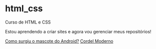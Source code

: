 # html_css
 Curso de HTML e CSS

 Estou aprendendo a criar sites e agora vou gerenciar meus repositórios!

 <a href="https://gabrielsoaresz.github.io/html_css/modulo1/Desafio/desafio10/">Como surgiu o mascote do Android?</a>
 <a href="https://gabrielsoaresz.github.io/html_css/modulo1/Desafio/desafio12/">Cordel Moderno</a>
